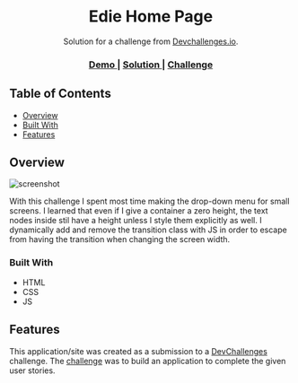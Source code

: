 <!-- Please update value in the {}  -->

<h1 align="center">Edie Home Page</h1>

<div align="center">
   Solution for a challenge from  <a href="http://devchallenges.io" target="_blank">Devchallenges.io</a>.
</div>

<div align="center">
  <h3>
    <a href="https://kirilkaloyanov.github.io/DevChallenges/responsive/07edie-homepage/index.html">
      Demo
    </a>
    <span> | </span>
    <a href="https://github.com/KirilKaloyanov/DevChallenges/tree/main/responsive/07edie-homepage">
      Solution
    </a>
    <span> | </span>
    <a href="https://devchallenges.io/challenges/xobQBuf8zWWmiYMIAZe0">
      Challenge
    </a>
  </h3>
</div>

<!-- TABLE OF CONTENTS -->

## Table of Contents

- [Overview](#overview)
- [Built With](#built-with)
- [Features](#features)



<!-- OVERVIEW -->

## Overview

![screenshot](https://photos.app.goo.gl/wp6Zfis1b1UY7uzq7)

With this challenge I spent most time making the drop-down menu for small screens. I learned that even if I give a container a zero height, the text nodes inside stil have a height unless I style them explicitly as well. I dynamically add and remove the transition class with JS in order to escape from having the transition when changing the screen width. 

### Built With

<!-- This section should list any major frameworks that you built your project using. Here are a few examples.-->

- HTML
- CSS 
- JS

## Features

<!-- List the features of your application or follow the template. Don't share the figma file here :) -->

This application/site was created as a submission to a [DevChallenges](https://devchallenges.io/challenges) challenge. The [challenge](https://devchallenges.io/challenges/xobQBuf8zWWmiYMIAZe0) was to build an application to complete the given user stories.

